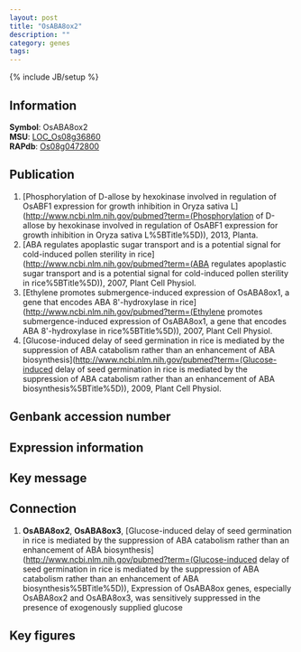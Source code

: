 ```yaml
---
layout: post
title: "OsABA8ox2"
description: ""
category: genes
tags: 
---
```

{% include JB/setup %}

## Information
__Symbol__: OsABA8ox2  
__MSU__: [LOC_Os08g36860](http://rice.plantbiology.msu.edu/cgi-bin/ORF_infopage.cgi?orf=LOC_Os08g36860)  
__RAPdb__: [Os08g0472800](http://rapdb.dna.affrc.go.jp/viewer/gbrowse_details/irgsp1?name=Os08g0472800)  

## Publication
1. [Phosphorylation of D-allose by hexokinase involved in regulation of OsABF1 expression for growth inhibition in Oryza sativa L](http://www.ncbi.nlm.nih.gov/pubmed?term=(Phosphorylation of D-allose by hexokinase involved in regulation of OsABF1 expression for growth inhibition in Oryza sativa L%5BTitle%5D)), 2013, Planta.
2. [ABA regulates apoplastic sugar transport and is a potential signal for cold-induced pollen sterility in rice](http://www.ncbi.nlm.nih.gov/pubmed?term=(ABA regulates apoplastic sugar transport and is a potential signal for cold-induced pollen sterility in rice%5BTitle%5D)), 2007, Plant Cell Physiol.
3. [Ethylene promotes submergence-induced expression of OsABA8ox1, a gene that encodes ABA 8'-hydroxylase in rice](http://www.ncbi.nlm.nih.gov/pubmed?term=(Ethylene promotes submergence-induced expression of OsABA8ox1, a gene that encodes ABA 8'-hydroxylase in rice%5BTitle%5D)), 2007, Plant Cell Physiol.
4. [Glucose-induced delay of seed germination in rice is mediated by the suppression of ABA catabolism rather than an enhancement of ABA biosynthesis](http://www.ncbi.nlm.nih.gov/pubmed?term=(Glucose-induced delay of seed germination in rice is mediated by the suppression of ABA catabolism rather than an enhancement of ABA biosynthesis%5BTitle%5D)), 2009, Plant Cell Physiol.

## Genbank accession number

## Expression information

## Key message

## Connection
1. __OsABA8ox2__, __OsABA8ox3__, [Glucose-induced delay of seed germination in rice is mediated by the suppression of ABA catabolism rather than an enhancement of ABA biosynthesis](http://www.ncbi.nlm.nih.gov/pubmed?term=(Glucose-induced delay of seed germination in rice is mediated by the suppression of ABA catabolism rather than an enhancement of ABA biosynthesis%5BTitle%5D)),  Expression of OsABA8ox genes, especially OsABA8ox2 and OsABA8ox3, was sensitively suppressed in the presence of exogenously supplied glucose

## Key figures



